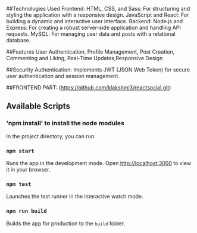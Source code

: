 ##Technologies Used
Frontend:
HTML, CSS, and Sass: For structuring and styling the application with a responsive design.
JavaScript and React: For building a dynamic and interactive user interface.
Backend:
Node.js and Express: For creating a robust server-side application and handling API requests.
MySQL: For managing user data and posts with a relational database.

##Features
User Authentication, Profile Management, Post Creation, Commenting and Liking, Real-Time Updates,Responsive Design

##Security
Authentication: Implements JWT (JSON Web Token) for secure user authentication and session management.


##FRONTEND PART: (https://github.com/klakshmi3/reactsocial.git)

## Available Scripts

### 'npm install' to install the node modules

In the project directory, you can run:

### `npm start`

Runs the app in the development mode.
Open [http://localhost:3000](http://localhost:3000) to view it in your browser.

### `npm test`

Launches the test runner in the interactive watch mode.

### `npm run build`

Builds the app for production to the `build` folder.




